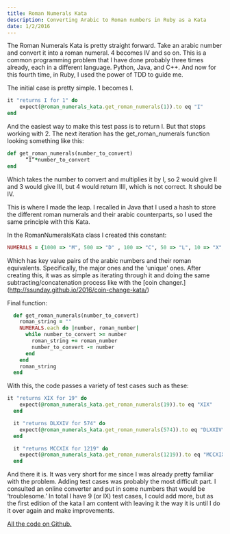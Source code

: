 ```yaml
---
title: Roman Numerals Kata
description: Converting Arabic to Roman numbers in Ruby as a Kata
date: 1/2/2016
---
```


The Roman Numerals Kata is pretty straight forward. Take an arabic number and convert it into a roman numeral. 4 becomes IV and so on. This is a common programming problem that I have done probably three times already, each in a different language. Python, Java, and C++. And now for this fourth time, in Ruby, I used the power of TDD to guide me.

The initial case is pretty simple. 1 becomes I.

```ruby
it "returns I for 1" do
    expect(@roman_numerals_kata.get_roman_numerals(1)).to eq "I"
end
```

And the easiest way to make this test pass is to return I. But that stops working with 2. The next iteration has the get_roman_numerals function looking something like this:

```ruby
def get_roman_numerals(number_to_convert)
      “I”*number_to_convert
end
```

Which takes the number to convert and multiplies it by I, so 2 would give II and 3 would give III, but 4 would return IIII, which is not correct. It should be IV.

This is where I made the leap. I recalled in Java that I used a hash to store the different roman numerals and their arabic counterparts, so I used the same principle with this Kata.

In the RomanNumeralsKata class I created this constant:

```ruby
NUMERALS = {1000 => "M", 500 => "D" , 100 => "C", 50 => "L", 10 => "X", 9 => "IX", 5 =>  "V" , 4 => "IV", 1 => "I"}
```
Which has key value pairs of the arabic numbers and their roman equivalents. Specifically, the major ones and the 'unique' ones. After creating this, it was as simple as iterating through it and doing the same subtracting/concatenation process like with the [coin changer.] (http://ssunday.github.io/2016/coin-change-kata/)

Final function:

```ruby
  def get_roman_numerals(number_to_convert)
    roman_string = ""
    NUMERALS.each do |number, roman_number|
      while number_to_convert >= number
        roman_string += roman_number
        number_to_convert -= number
      end
    end
    roman_string
  end
```

With this, the code passes a variety of test cases such as these:

```ruby
it "returns XIX for 19" do
    expect(@roman_numerals_kata.get_roman_numerals(19)).to eq "XIX"
  end

  it "returns DLXXIV for 574" do
    expect(@roman_numerals_kata.get_roman_numerals(574)).to eq "DLXXIV"
  end

  it "returns MCCXIX for 1219" do
    expect(@roman_numerals_kata.get_roman_numerals(1219)).to eq "MCCXIX"
  end
```

And there it is. It was very short for me since I was already pretty familiar with the problem. Adding test cases was probably the most difficult part. I consulted an online converter and put in some numbers that would be ‘troublesome.’ In total I have 9 (or IX) test cases, I could add more, but as the first edition of the kata I am content with leaving it the way it is until I do it over again and make improvements.

[All the code on Github.](https://github.com/ssunday/RomanNumeralsKata)
